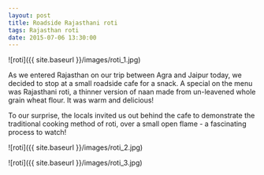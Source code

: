 ```yaml
---
layout: post
title: Roadside Rajasthani roti
tags: Rajasthan roti
date: 2015-07-06 13:30:00
---
```


![roti]({{ site.baseurl }}/images/roti_1.jpg)

As we entered Rajasthan on our trip between Agra and Jaipur today, we decided to stop at a small roadside cafe for a snack. A special on the menu was Rajasthani roti, a thinner version of naan made from un-leavened whole grain wheat flour. It was warm and delicious!

To our surprise, the locals invited us out behind the cafe to demonstrate the traditional cooking method of roti, over a small open flame - a fascinating process to watch!

![roti]({{ site.baseurl }}/images/roti_2.jpg)

![roti]({{ site.baseurl }}/images/roti_3.jpg)